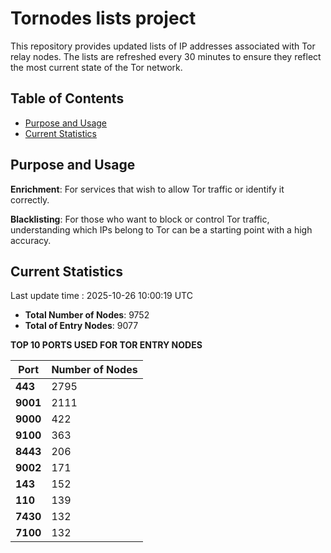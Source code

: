# Tornodes lists project

This repository provides updated lists of IP addresses associated with Tor relay nodes. The lists are refreshed every 30 minutes to ensure they reflect the most current state of the Tor network.

## Table of Contents

- [Purpose and Usage](#purpose-and-usage)
- [Current Statistics](#current-statistics)


## Purpose and Usage

**Enrichment**: For services that wish to allow Tor traffic or identify it correctly.

**Blacklisting**: For those who want to block or control Tor traffic, understanding which IPs belong to Tor can be a starting point with a high accuracy.

## Current Statistics

Last update time : 2025-10-26 10:00:19 UTC

- **Total Number of Nodes**: 9752
- **Total of Entry Nodes**: 9077

**TOP 10 PORTS USED FOR TOR ENTRY NODES**

| **Port** | **Number of Nodes** |
|------|-----------------|
| **443**   | 2795  |
| **9001**   | 2111  |
| **9000**   | 422  |
| **9100**   | 363  |
| **8443**   | 206  |
| **9002**   | 171  |
| **143**   | 152  |
| **110**   | 139  |
| **7430**   | 132  |
| **7100**   | 132  |

